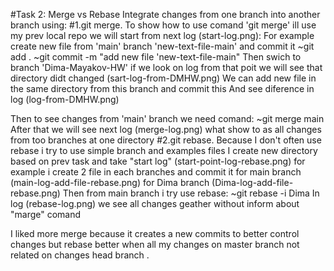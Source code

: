 #Task 2: Merge vs Rebase
Integrate changes from one branch into another branch using:
#1.git merge.
To show how to use comand 'git merge' ill use my prev local repo
we will start from next log (start-log.png): 
	For example create new file from 'main' branch 'new-text-file-main' 
	and commit it 
	~git add .
	~git commit -m "add new file 'new-text-file-main"
Then swich to branch 'Dima-Mayakov-HW'
if we look on log from that poit we will see that directory didt changed (sart-log-from-DMHW.png)
We can add new file in the same directory from this branch and commit this
And see diference in log (log-from-DMHW.png)

Then to see changes from 'main' branch we need comand:
	~git merge main
After that we will see next log (merge-log.png) what show to as all changes from too branches at one directory
#2.git rebase.
Because I don't often use rebase i try to use simple branch and examples files
I create new directory based on prev task and take "start log" (start-point-log-rebase.png)
 for example i create 2 file in each branches and commit it
for main branch (main-log-add-file-rebase.png)
for Dima branch (Dima-log-add-file-rebase.png)
Then from main branch i try use rebase:
	~git rebase -i Dima 
In log (rebase-log.png) we see all changes geather without inform about "marge" comand

I liked more merge because it creates a new commits to better control changes
 but rebase better when all my changes on master branch not related on changes head branch .

